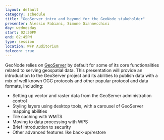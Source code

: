 ```yaml
---
layout: default
category: schedule
title: "GeoServer intro and beyond for the GeoNode stakeholder"
presenter: Alessio Fabiani, Simone Giannecchini
day: wednesday
start: 02:30PM
end: 02:45PM
type: session
location: WFP Auditorium
telecon: true
---
```


GeoNode relies on [GeoServer](http://geoserver.org) by default for some of its core functionalities related to serving geospatial data.
This presentation will provide an introduction to the GeoServer project and its abilities to publish data with a mix of well known OGC protocols and other popular protocol and data formats, including:

* Setting up vector and raster data from the GeoServer administration control
* Styling layers using desktop tools, with a carousel of GeoServer mapping abilities
* Tile caching with WMTS 
* Moving to data processing with WPS
* Brief introduction to security
* Other advanced features like back-up/restore 

